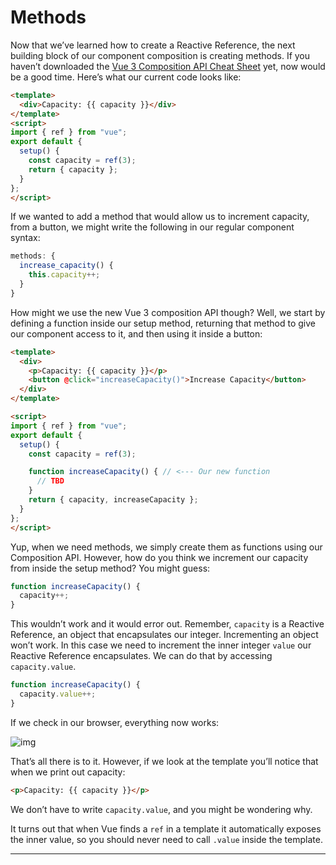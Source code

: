 # Methods

Now that we’ve learned how to create a Reactive Reference, the next  building block of our component composition is creating methods.  If you haven’t downloaded the [Vue 3 Composition API Cheat Sheet](https://www.vuemastery.com/vue-3-cheat-sheet) yet, now would be a good time.  Here’s what our current code looks like:

```html
<template>
  <div>Capacity: {{ capacity }}</div>
</template>
<script>
import { ref } from "vue";
export default {
  setup() {
    const capacity = ref(3);
    return { capacity };
  }
};
</script>
```

If we wanted to add a method that would allow us to increment  capacity, from a button, we might write the following in our regular  component syntax:

```javascript
methods: {
  increase_capacity() {
    this.capacity++;
  }
} 
```

How might we use the new Vue 3 composition API though?  Well, we  start by defining a function inside our setup method, returning that  method to give our component access to it, and then using it inside a  button:

```html
<template>
  <div>
    <p>Capacity: {{ capacity }}</p>
    <button @click="increaseCapacity()">Increase Capacity</button>
  </div>
</template>

<script>
import { ref } from "vue";
export default {
  setup() {
    const capacity = ref(3);

    function increaseCapacity() { // <--- Our new function
      // TBD
    }
    return { capacity, increaseCapacity };
  }
};
</script>
```

Yup, when we need methods, we simply create them as functions using  our Composition API.  However, how do you think we increment our  capacity from inside the setup method?  You might guess:

```javascript
function increaseCapacity() { 
  capacity++;
}
```

This wouldn’t work and it would error out.  Remember, `capacity` is a Reactive Reference, an object that encapsulates our integer.   Incrementing an object won’t work.  In this case we need to increment  the inner integer `value` our Reactive Reference encapsulates.  We can do that by accessing `capacity.value`.

```javascript
function increaseCapacity() { 
  capacity.value++;
}
```

If we check in our browser, everything now works:

![img](https://firebasestorage.googleapis.com/v0/b/vue-mastery.appspot.com/o/flamelink%2Fmedia%2F1571072657913_01-method-browser750.gif?alt=media&token=2c563df9-5882-4c70-8bce-35eba8b97397)

That’s all there is to it.  However, if we look at the template you’ll notice that when we print out capacity:

```html
<p>Capacity: {{ capacity }}</p>
```

We don’t have to write `capacity.value`, and you might be wondering why.

It turns out that when Vue finds a `ref` in a template it automatically exposes the inner value, so you should never need to call `.value` inside the template.

---

